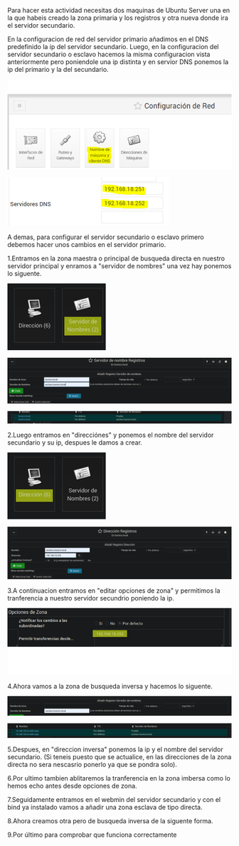 Para hacer esta actividad necesitas dos maquinas de Ubuntu Server una en la que habeis creado la zona primaria y los registros 
y otra nueva donde ira el servidor secundario.

En la configuracion de red del servidor primario añadimos en el DNS predefinido la ip del servidor secundario. Luego, en la configuracion del servidor secundario o esclavo hacemos la misma configuracion vista anteriormente pero poniendole una ip distinta y en servior DNS ponemos la ip del primario y la del secundario.

![configuracionred.png](./imagenes/configuracionred.PNG)

![configuracion.png](./imagenes/configuracion.PNG)

A demas, para configurar el servidor secundario o esclavo primero debemos hacer unos cambios en el servidor primario.

1.Entramos en la zona maestra o principal de busqueda directa en nuestro servidor principal y enramos a "servidor de nombres"
una vez hay ponemos lo siguente.

![opciones.png](./imagenes/31.png)

![1.png](./imagenes/1.png)

![22.png](./imagenes/22.png)

2.Luego entramos en "direcciónes" y ponemos el nombre del servidor secundario y su ip,
despues le damos a crear.

![32.png](./imagenes/32.png)

![3.png](./imagenes/3.png)



3.A continuacion entramos en "editar opciones de zona" y permitimos la tranferencia
a nuestro servidor secundrio poniendo la ip.

![61.png](./imagenes/61.png)

4.Ahora vamos a la zona de busqueda inversa y hacemos lo siguente.

![10.png](./imagenes/10.png)

![11.png](./imagenes/11.png)

5.Despues, en "direccion inversa" ponemos la ip y el nombre del servidor secundario. (Si teneis puesto que se actualice, en las direcciones de la zona directa no sera nescasrio ponerlo ya que se pondra solo).

6.Por ultimo tambien ablitaremos la tranferencia en la zona imbersa como lo hemos echo antes desde opciones de zona.

7.Seguidamente entramos en el webmin del servidor secundario y con el bind ya instalado vamos a añadir una zona esclava de tipo directa.

8.Ahora creamos otra pero de busqueda inversa de la siguente forma.

9.Por último para comprobar que funciona correctamente
